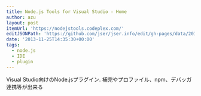 ```yaml
---
title: Node.js Tools for Visual Studio - Home
author: azu
layout: post
itemUrl: 'https://nodejstools.codeplex.com/'
editJSONPath: 'https://github.com/jser/jser.info/edit/gh-pages/data/2013/11/index.json'
date: '2013-11-25T14:35:30+00:00'
tags:
  - node.js
  - IDE
  - plugin
---
```

Visual Studio向けのNode.jsプラグイン.
補完やプロファイル、npm、デバッガ連携等が出来る
